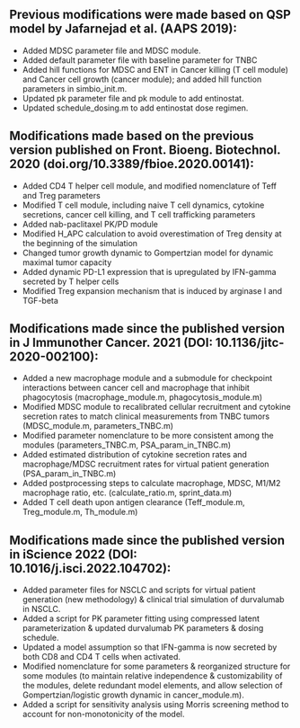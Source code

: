 ## Previous modifications were made based on QSP model by Jafarnejad et al. (AAPS 2019):

- Added MDSC parameter file and MDSC module.
- Added default parameter file with baseline parameter for TNBC
- Added hill functions for MDSC and ENT in Cancer killing (T cell module) and Cancer cell growth (cancer module); and added hill function parameters in simbio_init.m.
- Updated pk parameter file and pk module to add entinostat.
- Updated schedule_dosing.m to add entinostat dose regimen.

## Modifications made based on the previous version published on Front. Bioeng. Biotechnol. 2020 (doi.org/10.3389/fbioe.2020.00141):

- Added CD4 T helper cell module, and modified nomenclature of Teff and Treg parameters
- Modified T cell module, including naive T cell dynamics, cytokine secretions, cancer cell killing, and T cell trafficking parameters
- Added nab-paclitaxel PK/PD module
- Modified H_APC calculation to avoid overestimation of Treg density at the beginning of the simulation
- Changed tumor growth dynamic to Gompertzian model for dynamic maximal tumor capacity
- Added dynamic PD-L1 expression that is upregulated by IFN-gamma secreted by T helper cells
- Modified Treg expansion mechanism that is induced by arginase I and TGF-beta

## Modifications made since the published version in J Immunother Cancer. 2021 (DOI: 10.1136/jitc-2020-002100):

- Added a new macrophage module and a submodule for checkpoint interactions between cancer cell and macrophage that inhibit phagocytosis (macrophage_module.m, phagocytosis_module.m)
- Modified MDSC module to recalibrated cellular recruitment and cytokine secretion rates to match clinical measurements from TNBC tumors (MDSC_module.m, parameters_TNBC.m)
- Modified parameter nomenclature to be more consistent among the modules (parameters_TNBC.m, PSA_param_in_TNBC.m)
- Added estimated distribution of cytokine secretion rates and macrophage/MDSC recruitment rates for virtual patient generation (PSA_param_in_TNBC.m)
- Added postprocessing steps to calculate macrophage, MDSC, M1/M2 macrophage ratio, etc. (calculate_ratio.m, sprint_data.m)
- Added T cell death upon antigen clearance (Teff_module.m, Treg_module.m, Th_module.m)

## Modifications made since the published version in iScience 2022 (DOI: 10.1016/j.isci.2022.104702):

- Added parameter files for NSCLC and scripts for virtual patient generation (new methodology) & clinical trial simulation of durvalumab in NSCLC.
- Added a script for PK parameter fitting using compressed latent parameterization & updated durvalumab PK parameters & dosing schedule.
- Updated a model assumption so that IFN-gamma is now secreted by both CD8 and CD4 T cells when activated. 
- Modified nomenclature for some parameters & reorganized structure for some modules (to maintain relative independence & customizability of the modules, delete redundant model elements, and allow selection of Gompertzian/logistic growth dynamic in cancer_module.m).
- Added a script for sensitivity analysis using Morris screening method to account for non-monotonicity of the model.